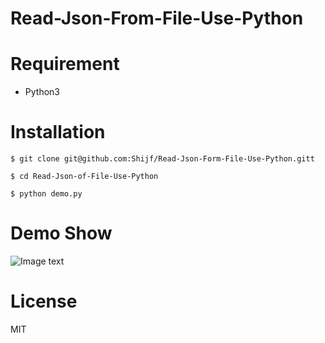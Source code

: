 # Read-Json-From-File-Use-Python

# Requirement

* Python3

# Installation

```
$ git clone git@github.com:Shijf/Read-Json-Form-File-Use-Python.gitt

$ cd Read-Json-of-File-Use-Python

$ python demo.py
```
 # Demo Show

![Image text](https://github.com/Shijf/Read-Json-Form-File-Use-Python/blob/master/img/demo.png)

# License

MIT












